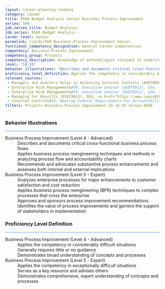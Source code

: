```yaml
---
layout: career-planning-landing
category: career
title: 0560 Budget Analysis Senior Business Process Improvement
series: 560
job_series_title: Budget Analysis
job_series: 0560 Budget Analysis
career_level: Senior
permalink: /cards/560-Business-Process-Improvement-Senior
functional_competency_designation: General Career Competencies
competency: Business Process Improvement
competency_group: Projects
competency_description: Knowledge of methodologies relevant to understanding, analyzing, and optimizing existing business processes; documents and understands current business processes, identifies issues, suggests process improvements, participates in implementing improvements, or monitors to ensure that improvements work as designed.
level: "14-15"
behavior_illustrations: "Describes and documents critical cross-functional business process flows ? Applies business process reengineering techniques and methods in analyzing process flow and accountability charts ? Recommends and advocates substantive process enhancements and assesses both internal and external implications ? Analyzes enterprise processes for major enhancements to customer satisfaction and cost reduction ? Applies business process reengineering (BPR) techniques to complex processes that cross the enterprise ? Approves and sponsors process improvement recommendations ? Identifies the value of process improvements and garners the support of stakeholders in implementation"
proficiency_level_definition: Applies the competency in considerably difficult situations ? Generally requires little or no guidance ? Demonstrates broad understanding of concepts and processes ? Applies the competency in exceptionally difficult situations ? Serves as a key resource and advises others ? Demonstrates comprehensive, expert understanding of concepts and processes
relevant_courses: 
 - Managers and Auditors Roles in Assessing Internal Controls (AUDT8003), GSU, <a href="https://www.LearnAtGSUSA.com/AUDT8018">https://www.LearnAtGSUSA.com/AUDT8018</a>
 - Enterprise Risk Management&#58; Executive Seminar (AUDT8912), GSU, <a href="https://www.LearnAtGSUSA.com/AUDT8919">https://www.LearnAtGSUSA.com/AUDT8919</a>
 - Enterprise Risk Management&#58; Executive Seminar (AUDT8912), GSU, <a href="https://www.LearnAtGSUSA.com/AUDT8923">https://www.LearnAtGSUSA.com/AUDT8923</a>
 - Managing for Resullts (EXEC9913), GSU, <a href="https://www.LearnAtGSUSA.com/EXEC9928">https://www.LearnAtGSUSA.com/EXEC9928</a>
 - Internal Control&#58; Meeting Federal Requirements For Accountability, MC, <a href="https://www.managementconcepts.com/course/id/5112?utm_source=CFOportal&utm_medium=listing&utm_campaign=CFOTTEP&utm_id=23FM">https://www.managementconcepts.com/course/id/5112?utm_source=CFOportal&utm_medium=listing&utm_campaign=CFOTTEP&utm_id=23FM</a>
filters: Projects-Business-Process-Improvement GS-14-15 series-0560
---
```


<div class="desktop:grid-col-6 margin-y-3">
  <div class="border-top-2 bg-white padding-3 shadow-5 height-full members-hover border-1px button-border border-top-blue radius-lg card-text-color">
    <h3>Behavior Illustrations</h3>
    <hr style="background-color: #2680EB !important;"/>
    <dl class="text-base card-content-color"><dt>Business Process Improvement (Level 4 - Advanced)</dt><dd>Describes and documents critical cross-functional business process flows </dd><dd> Applies business process reengineering techniques and methods in analyzing process flow and accountability charts </dd><dd> Recommends and advocates substantive process enhancements and assesses both internal and external implications</dd><dt>Business Process Improvement (Level 5 - Expert)</dt><dd>Analyzes enterprise processes for major enhancements to customer satisfaction and cost reduction </dd><dd> Applies business process reengineering (BPR) techniques to complex processes that cross the enterprise </dd><dd> Approves and sponsors process improvement recommendations </dd><dd> Identifies the value of process improvements and garners the support of stakeholders in implementation</dd></dl>
  </div>
</div>
<div class="desktop:grid-col-6 margin-y-3">
  <div class="border-top-2 bg-white padding-3 shadow-5 height-full members-hover border-1px button-border border-top-blue radius-lg card-text-color">
    <h3>Proficiency Level Definition</h3>
     <hr style="background-color: #2680EB !important;"/>
    <dl class="text-base card-content-color"><dt>Business Process Improvement (Level 4 - Advanced)</dt><dd>Applies the competency in considerably difficult situations </dd><dd> Generally requires little or no guidance </dd><dd> Demonstrates broad understanding of concepts and processes</dd><dt>Business Process Improvement (Level 5 - Expert)</dt><dd>Applies the competency in exceptionally difficult situations </dd><dd> Serves as a key resource and advises others </dd><dd> Demonstrates comprehensive, expert understanding of concepts and processes</dd></dl>
  </div>
</div>